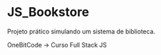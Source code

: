# JS_Bookstore

Projeto prático simulando um sistema de biblioteca.

OneBitCode -> Curso Full Stack JS
